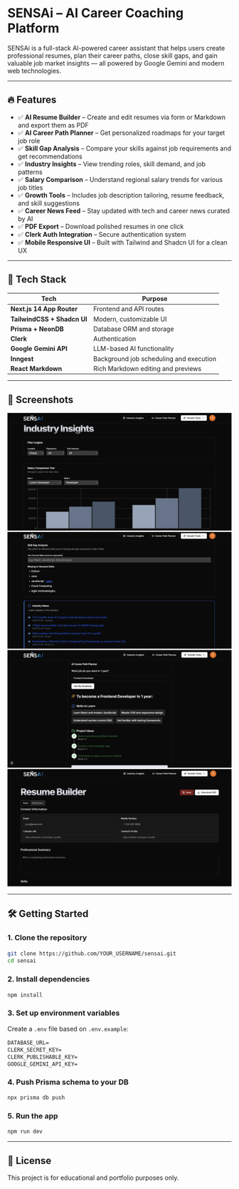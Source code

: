 # SENSAi – AI Career Coaching Platform

SENSAi is a full-stack AI-powered career assistant that helps users create professional resumes, plan their career paths, close skill gaps, and gain valuable job market insights — all powered by Google Gemini and modern web technologies.

---

## 🔥 Features

* ✅ **AI Resume Builder** – Create and edit resumes via form or Markdown and export them as PDF
* ✅ **AI Career Path Planner** – Get personalized roadmaps for your target job role
* ✅ **Skill Gap Analysis** – Compare your skills against job requirements and get recommendations
* ✅ **Industry Insights** – View trending roles, skill demand, and job patterns
* ✅ **Salary Comparison** – Understand regional salary trends for various job titles
* ✅ **Growth Tools** – Includes job description tailoring, resume feedback, and skill suggestions
* ✅ **Career News Feed** – Stay updated with tech and career news curated by AI
* ✅ **PDF Export** – Download polished resumes in one click
* ✅ **Clerk Auth Integration** – Secure authentication system
* ✅ **Mobile Responsive UI** – Built with Tailwind and Shadcn UI for a clean UX

---

## 🧰 Tech Stack

| Tech                        | Purpose                                 |
| --------------------------- | --------------------------------------- |
| **Next.js 14 App Router**   | Frontend and API routes                 |
| **TailwindCSS + Shadcn UI** | Modern, customizable UI                 |
| **Prisma + NeonDB**         | Database ORM and storage                |
| **Clerk**                   | Authentication                          |
| **Google Gemini API**       | LLM-based AI functionality              |
| **Inngest**                 | Background job scheduling and execution |
| **React Markdown**          | Rich Markdown editing and previews      |

---

## 📸 Screenshots

![Home](./screenshots/1.png)
![Skill Gap Analyzer](./screenshots/2.png)
![Career Path](./screenshots/3.png)
![Resume Builder](./screenshots/4.png)

---

## 🛠️ Getting Started

### 1. Clone the repository

```bash
git clone https://github.com/YOUR_USERNAME/sensai.git
cd sensai
```

### 2. Install dependencies

```bash
npm install
```

### 3. Set up environment variables

Create a `.env` file based on `.env.example`:

```env
DATABASE_URL=
CLERK_SECRET_KEY=
CLERK_PUBLISHABLE_KEY=
GOOGLE_GEMINI_API_KEY=
```

### 4. Push Prisma schema to your DB

```bash
npx prisma db push
```

### 5. Run the app

```bash
npm run dev
```

---

## 📄 License

This project is for educational and portfolio purposes only.
